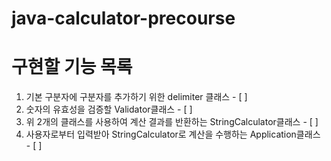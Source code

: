 # java-calculator-precourse

# **구현할 기능 목록**

1. 기본 구분자에 구분자를 추가하기 위한 delimiter 클래스 - [ ]
2. 숫자의 유효성을 검증할 Validator클래스 - [ ]
3. 위 2개의 클래스를 사용하여 계산 결과를 반환하는 StringCalculator클래스 - [ ]
4. 사용자로부터 입력받아 StringCalculator로 계산을 수행하는 Application클래스 - [ ]
